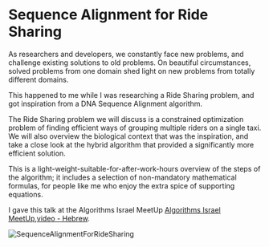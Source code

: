 # Sequence Alignment for Ride Sharing

As researchers and developers, we constantly face new problems, and challenge existing solutions to old problems.
On beautiful circumstances, solved problems from one domain shed light on new problems from totally different domains.

This happened to me while I was researching a Ride Sharing problem, and got inspiration from a DNA Sequence Alignment algorithm.

The Ride Sharing problem we will discuss is a constrained optimization problem of finding efficient ways of grouping multiple riders on a single taxi.
We will also overview the biological context that was the inspiration, and take a close look at the hybrid algorithm that provided a significantly more efficient solution.

This is a light-weight-suitable-for-after-work-hours overview of the steps of the algorithm; it includes a selection of non-mandatory mathematical formulas, for people like me who enjoy the extra spice of supporting equations.

I gave this talk at the Algorithms Israel MeetUp
[Algorithms Israel MeetUp](https://www.meetup.com/Algorithms-Israel/events/251504953/),[video - Hebrew](https://www.youtube.com/watch?v=5so2Gbzd3xI).


![SequenceAlignmentForRideSharing](../../master/previews/SequenceAlignmentForRideSharing.jpg)
